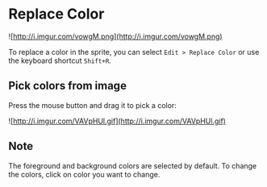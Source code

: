 # Replace Color #

![http://i.imgur.com/vowgM.png](http://i.imgur.com/vowgM.png)

To replace a color in the sprite, you can select `Edit > Replace Color` or use the keyboard shortcut `Shift+R`.

## Pick colors from image ##

Press the mouse button and drag it to pick a color:

![http://i.imgur.com/VAVpHUl.gif](http://i.imgur.com/VAVpHUl.gif)

## Note ##

The foreground and background colors are selected by default. To change the colors, click on color you want to change.